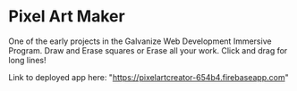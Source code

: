 # Pixel Art Maker
One of the early projects in the Galvanize Web Development Immersive Program. Draw and Erase squares or Erase all your work. Click and drag for long lines! 

Link to deployed app here: "https://pixelartcreator-654b4.firebaseapp.com"
